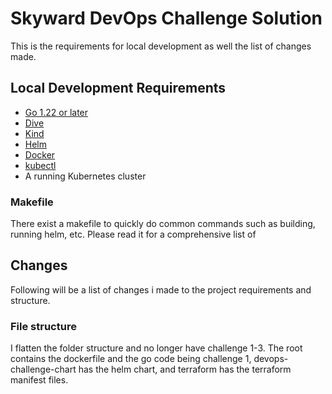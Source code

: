 # Skyward DevOps Challenge Solution

This is the requirements for local development as well the list of changes made.
## Local Development Requirements
 - [Go 1.22 or later](https://go.dev/doc/install)
 - [Dive](https://github.com/wagoodman/dive)
 - [Kind](https://kind.sigs.k8s.io/docs/user/quick-start#installation)
 - [Helm](https://helm.sh/docs/intro/install/)
 - [Docker](https://docs.docker.com/engine/install/)
 - [kubectl](https://kubernetes.io/docs/tasks/tools/#kubectl)
 - A running Kubernetes cluster

### Makefile
There exist a makefile to quickly do common commands such as building, running helm, etc. Please read it for a comprehensive list of 
 
## Changes
Following will be a list of changes i made to the project requirements and structure.

### File structure 
I flatten the folder structure and no longer have challenge 1-3. The root contains the dockerfile and the go code being challenge 1, devops-challenge-chart has the helm chart, and terraform has the terraform manifest files.

